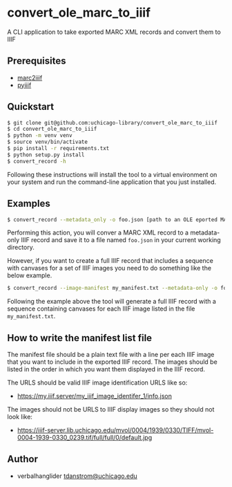 # convert_ole_marc_to_iiif

A CLI application to take exported MARC XML records and convert them to IIIF

## Prerequisites

- [marc2iiif](https://github.com/uchicago-library/marc2iiif)
- [pyiiif](https://github.com/uchicago-library/pyiiif)

## Quickstart

```bash
$ git clone git@github.com:uchicago-library/convert_ole_marc_to_iiif
$ cd convert_ole_marc_to_iiif
$ python -m venv venv
$ source venv/bin/activate
$ pip install -r requirements.txt
$ python setup.py install
$ convert_record -h
```

Following these instructions will install the tool to a virtual environment on your system and run the command-line application that you just installed.

## Examples

```bash
$ convert_record --metadata_only -o foo.json [path to an OLE eported MARC record]
```

Performing this action, you will conver a MARC XML record to a metadata-only IIIF record and save it to a file named ```foo.json``` in your current working directory.

However, if you want to create a full IIIF record that includes a sequence with canvases for a set of IIIF images you need to do something like the below example.

```bash
$ convert_record --image-manifest my_manifest.txt --metadata-only -o foo.iiif [path to a OLE exported MARC record]
```

Following the example above the tool will generate a full IIIF record with a sequence containing canvases for each IIIF image listed in the file ```my_manifest.txt```.

## How to write the manifest list file

The manifest file should be a plain text file with a line per each IIIF image that you want to include in the exported IIIF record. The images should be listed in the order in which you want them displayed in the IIIF record. 

The URLS should be valid IIIF image identification URLS like so:

- https://my.iiif.server/my_iiif_image_identifer_1/info.json

The images should not be URLS to IIIF display images so they should not look like:

- https://iiif-server.lib.uchicago.edu/mvol/0004/1939/0330/TIFF/mvol-0004-1939-0330_0239.tif/full/full/0/default.jpg

## Author

- verbalhanglider <tdanstrom@uchicago.edu>
